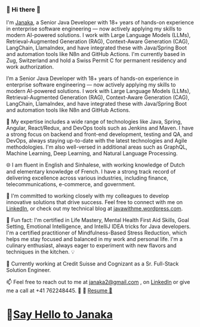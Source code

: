 ### 👋 Hi there 🌱
I'm [Janaka](https://github.com/Janaka2/janaka2/blob/main/Janaka_resume.md), a Senior Java Developer with 18+ years of hands-on experience in enterprise software engineering — now actively applying my skills to modern AI-powered solutions. I work with Large Language Models (LLMs), Retrieval-Augmented Generation (RAG), Context-Aware Generation (CAG), LangChain, LlamaIndex, and have integrated these with Java/Spring Boot and automation tools like N8n and GitHub Actions. I'm currently based in Zug, Switzerland and hold a Swiss Permit C for permanent residency and work authorization.

I’m a Senior Java Developer with 18+ years of hands-on experience in enterprise software engineering — now actively applying my skills to modern AI-powered solutions. I work with Large Language Models (LLMs), Retrieval-Augmented Generation (RAG), Context-Aware Generation (CAG), LangChain, LlamaIndex, and have integrated these with Java/Spring Boot and automation tools like N8n and GitHub Actions.

🔧 My expertise includes a wide range of technologies like Java, Spring, Angular, React/Redux, and DevOps tools such as Jenkins and Maven. I have a strong focus on backend and front-end development, testing and QA, and DevOps, always staying up-to-date with the latest technologies and Agile methodologies. I'm also well-versed in additional areas such as GraphQL, Machine Learning, Deep Learning, and Natural Language Processing.

🌐 I am fluent in English and Sinhalese, with working knowledge of Dutch and elementary knowledge of French. I have a strong track record of delivering excellence across various industries, including finance, telecommunications, e-commerce, and government.

🤝 I'm committed to working closely with my colleagues to develop innovative solutions that drive success. Feel free to connect with me on [LinkedIn](https://www.linkedin.com/in/janakap/), or check out my technical blog at [javawithme.wordpress.com](https://javawithme.wordpress.com/drive/).


🌟 Fun fact: I'm certified in Life Mastery, Mental Health First Aid Skills, Goal Setting, Emotional Intelligence, and IntelliJ IDEA tricks for Java developers.
I'm a certified practitioner of Mindfulness-Based Stress Reduction, which helps me stay focused and balanced in my work and personal life.
I'm a culinary enthusiast, always eager to experiment with new flavors and techniques in the kitchen. 💡

💼 Currently working at Credit Suisse and Cognizant as a Sr. Full-Stack Solution Engineer.

📫 Feel free to reach out to me at janaka2@gmail.com , on [LinkedIn](https://www.linkedin.com/in/janakap/) or give me a call at +41 762248445. 💌 🚀 [Resume 🌱](https://github.com/Janaka2/janaka2/blob/main/Janaka%20Resume%2011.1.2023.pdf)

# 💬[Say Hello to Janaka](https://www.linkedin.com/in/janakap/)

<!--
**Janaka2/janaka2** is a ✨ _special_ ✨ repository because its `README.md` (this file) appears on your GitHub profile.

Here are some ideas to get you started:

- 🔭 I’m currently working on ...
- 🌱 I’m currently learning ...
- 👯 I’m looking to collaborate on ...
- 🤔 I’m looking for help with ...
- 💬 Ask me about ...
- 📫 How to reach me: ...
- 😄 Pronouns: ...
- ⚡ Fun fact: ...
where I build my CV
https://www.overleaf.com/project/641f375b31a25f2d0509b991
-->
